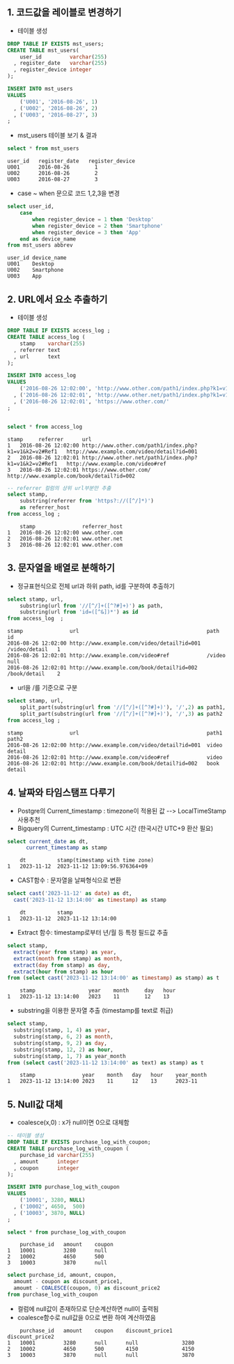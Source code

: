 ## 1. 코드값을 레이블로 변경하기 
- 테이블 생성 
```sql
DROP TABLE IF EXISTS mst_users;
CREATE TABLE mst_users(
    user_id         varchar(255)
  , register_date   varchar(255)
  , register_device integer
);

INSERT INTO mst_users
VALUES
    ('U001', '2016-08-26', 1)
  , ('U002', '2016-08-26', 2)
  , ('U003', '2016-08-27', 3)
;
```
- mst_users 테이블 보기 & 결과 
```sql
select * from mst_users
```
```
user_id   register_date   register_device
U001	  2016-08-26	    1
U002	  2016-08-26	    2
U003	  2016-08-27	    3
```

- case ~ when 문으로 코드 1,2,3을 변경 
```sql
select user_id, 
    case 
        when register_device = 1 then 'Desktop'
        when register_device = 2 then 'Smartphone'
        when register_device = 3 then 'App'
    end as device_name
from mst_users abbrev
```

```
user_id device_name
U001	Desktop
U002	Smartphone
U003	App
```

## 2. URL에서 요소 추출하기 
- 테이블 생성 
```sql
DROP TABLE IF EXISTS access_log ;
CREATE TABLE access_log (
    stamp    varchar(255)
  , referrer text
  , url      text
);

INSERT INTO access_log 
VALUES
    ('2016-08-26 12:02:00', 'http://www.other.com/path1/index.php?k1=v1&k2=v2#Ref1', 'http://www.example.com/video/detail?id=001')
  , ('2016-08-26 12:02:01', 'http://www.other.net/path1/index.php?k1=v1&k2=v2#Ref1', 'http://www.example.com/video#ref'          )
  , ('2016-08-26 12:02:01', 'https://www.other.com/'                               , 'http://www.example.com/book/detail?id=002' )
;


select * from access_log
```
```
stamp     referrer      url
1	2016-08-26 12:02:00	http://www.other.com/path1/index.php?k1=v1&k2=v2#Ref1	http://www.example.com/video/detail?id=001
2	2016-08-26 12:02:01	http://www.other.net/path1/index.php?k1=v1&k2=v2#Ref1	http://www.example.com/video#ref
3	2016-08-26 12:02:01	https://www.other.com/	http://www.example.com/book/detail?id=002
```
```sql
-- referrer 컬럼의 상위 url부분만 추출 
select stamp, 
    substring(referrer from 'https?://([^/]*)')  
    as referrer_host 
from access_log ; 
```
```
    stamp               referrer_host
1	2016-08-26 12:02:00	www.other.com
2	2016-08-26 12:02:01	www.other.net
3	2016-08-26 12:02:01	www.other.com
```

## 3. 문자열을 배열로 분해하기 
- 정규표현식으로 전체 url과 하위 path, id를 구분하여 추출하기
```sql
select stamp, url, 
    substring(url from '//[^/]+([^?#]+)') as path, 
    substring(url from 'id=([^&])*') as id 
from access_log  ; 
```
```
stamp               url                                         path        id
2016-08-26 12:02:00	http://www.example.com/video/detail?id=001	/video/detail	1
2016-08-26 12:02:01	http://www.example.com/video#ref	        /video	    null
2016-08-26 12:02:01	http://www.example.com/book/detail?id=002	/book/detail	2
```
- url을 /를 기준으로 구분
```sql
select stamp, url, 
    split_part(substring(url from '//[^/]+([^?#]+)'), '/',2) as path1, 
    split_part(substring(url from '//[^/]+([^?#]+)'), '/',3) as path2 
from access_log ;
```
```
stamp               url                                         path1   path2 
2016-08-26 12:02:00	http://www.example.com/video/detail?id=001	video	detail
2016-08-26 12:02:01	http://www.example.com/video#ref	        video	
2016-08-26 12:02:01	http://www.example.com/book/detail?id=002	book	detail
```

## 4. 날짜와 타임스탬프 다루기 
- Postgre의 Current_timestamp : timezone이 적용된 값 --> LocalTimeStamp 사용추천
- Bigquery의 Current_timestamp : UTC 시간 (한국시간 UTC+9 환산 필요)
```sql
select current_date as dt, 
      current_timestamp as stamp      
```
```
    dt          stamp(timestamp with time zone)
1	2023-11-12	2023-11-12 13:09:56.976364+09
```

- CAST함수 : 문자열을 날짜형식으로 변환 
```sql
select cast('2023-11-12' as date) as dt, 
  cast('2023-11-12 13:14:00' as timestamp) as stamp 
```  
```
    dt          stamp
1	2023-11-12	2023-11-12 13:14:00
```

- Extract 함수: timestamp로부터 년/월 등 특정 필드값 추출 
```sql
select stamp, 
  extract(year from stamp) as year, 
  extract(month from stamp) as month, 
  extract(day from stamp) as day, 
  extract(hour from stamp) as hour 
from (select cast('2023-11-12 13:14:00' as timestamp) as stamp) as t 
```
```
    stamp                 year    month     day   hour
1	2023-11-12 13:14:00	  2023	  11	    12	  13
```

- substring을 이용한 문자열 추출 (timestamp를 text로 취급)
```sql
select stamp, 
  substring(stamp, 1, 4) as year, 
  substring(stamp, 6, 2) as month,
  substring(stamp, 9, 2) as day,
  substring(stamp, 12, 2) as hour,
  substring(stamp, 1, 7) as year_month 
from (select cast('2023-11-12 13:14:00' as text) as stamp) as t 
```
```
    stamp               year    month   day   hour    year_month
1	2023-11-12 13:14:00	2023	11	    12	  13	  2023-11
```

## 5. Null값 대체  
- coalesce(x,0) : x가 null이면 0으로 대체함 
```sql
-- 테이블 생성 
DROP TABLE IF EXISTS purchase_log_with_coupon;
CREATE TABLE purchase_log_with_coupon (
    purchase_id varchar(255)
  , amount      integer
  , coupon      integer
);

INSERT INTO purchase_log_with_coupon
VALUES
    ('10001', 3280, NULL)
  , ('10002', 4650,  500)
  , ('10003', 3870, NULL)
;

select * from purchase_log_with_coupon
```
```
    purchase_id   amount    coupon
1	10001	      3280	    null
2	10002	      4650	    500
3	10003	      3870	    null
```
```sql
select purchase_id, amount, coupon, 
  amoumt - coupon as discount_price1, 
  amoumt - COALESCE(coupon, 0) as discount_price2
from purchase_log_with_coupon
```
- 컬럼에 null값이 존재하므로 단순계산하면 null이 출력됨
- coalesce함수로 null값을 0으로 변환 하여 계산하였음 
```
    purchase_id   amount    coupon    discount_price1   discount_price2
1	10001	      3280	    null	  null	            3280
2	10002	      4650	    500	      4150	            4150
3	10003	      3870	    null	  null	            3870    
```